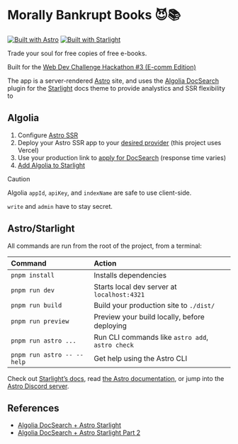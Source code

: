 # Morally Bankrupt Books 😈📚

[![Built with Astro](https://astro.badg.es/v2/built-with-astro/tiny.svg)](https://astro.build)
[![Built with Starlight](https://astro.badg.es/v2/built-with-starlight/tiny.svg)](https://starlight.astro.build)

Trade your soul for free copies of free e-books.

Built for the [Web Dev Challenge Hackathon #3 (E-comm Edition)](https://www.learnwithjason.dev/blog/web-dev-challenge-hackathon-algolia)

The app is a server-rendered [Astro](https://astro.build/) site, and uses the [Algolia DocSearch](https://docsearch.algolia.com/) plugin for the [Starlight](https://starlight.astro.build/) docs theme to provide analystics and SSR flexibility to

## Algolia

1. Configure [Astro SSR](https://docs.astro.build/en/guides/server-side-rendering/)
2. Deploy your Astro SSR app to your [desired provider](https://docs.astro.build/en/guides/server-side-rendering/#official-adapters) (this project uses Vercel)
3. Use your production link to [apply for DocSearch](https://docsearch.algolia.com/apply/) (response time varies)
4. [Add Algolia to Starlight](https://starlight.astro.build/guides/site-search/#algolia-docsearch)

> [!CAUTION]
> Algolia `appId`, `apiKey`, and `indexName` are safe to use client-side.
>
> `write` and `admin` have to stay secret.

## Astro/Starlight

All commands are run from the root of the project, from a terminal:

| Command                    | Action                                           |
| :------------------------- | :----------------------------------------------- |
| `pnpm install`             | Installs dependencies                            |
| `pnpm run dev`             | Starts local dev server at `localhost:4321`      |
| `pnpm run build`           | Build your production site to `./dist/`          |
| `pnpm run preview`         | Preview your build locally, before deploying     |
| `pnpm run astro ...`       | Run CLI commands like `astro add`, `astro check` |
| `pnpm run astro -- --help` | Get help using the Astro CLI                     |

Check out [Starlight’s docs](https://starlight.astro.build/), read [the Astro documentation](https://docs.astro.build), or jump into the [Astro Discord server](https://astro.build/chat).

## References

- [Algolia DocSearch + Astro Starlight](https://www.algolia.com/blog/engineering/algolia-docsearch-astro-starlight/)
- [Algolia DocSearch + Astro Starlight Part 2](https://www.algolia.com/blog/engineering/algolia-docsearch-astro-starlight-part-2/)

